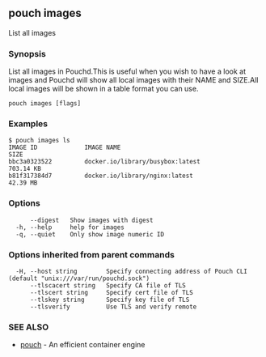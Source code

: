 ## pouch images

List all images

### Synopsis

List all images in Pouchd.This is useful when you wish to have a look at images and Pouchd will show all local images with their NAME and SIZE.All local images will be shown in a table format you can use.

```
pouch images [flags]
```

### Examples

```
$ pouch images ls
IMAGE ID             IMAGE NAME                                               SIZE
bbc3a0323522         docker.io/library/busybox:latest                         703.14 KB
b81f317384d7         docker.io/library/nginx:latest                           42.39 MB
```

### Options

```
      --digest   Show images with digest
  -h, --help     help for images
  -q, --quiet    Only show image numeric ID
```

### Options inherited from parent commands

```
  -H, --host string        Specify connecting address of Pouch CLI (default "unix:///var/run/pouchd.sock")
      --tlscacert string   Specify CA file of TLS
      --tlscert string     Specify cert file of TLS
      --tlskey string      Specify key file of TLS
      --tlsverify          Use TLS and verify remote
```

### SEE ALSO

* [pouch](pouch.md)	 - An efficient container engine

